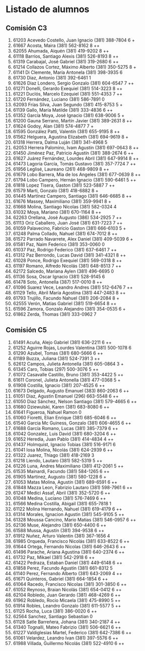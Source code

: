 # Listado de alumnos

## Comisión C3
01.  61203  Acevedo Costello, Juan Ignacio            (381) 388-7804         6 + 
02.  61667  Acosta, Maira                             (381) 562-8162         8 ++
03.  62055  Ahumada, Aiquén                           (381) 419-9202         8 ++
04.  61118  Barrios, Santiago Alexis                  (381) 526-8193         8 ++
05.  61319  Carabajal, José Gabriel                   (381) 319-2680         6 ++
06.  61214  Collazos Cortez, Máximo Alberto           (381) 350-5275         8 + 
07.  61141  Di Clemente, María Antonela               (381) 398-3935         6   
08.  61730  Diaz, Antonio                             (381) 392-6461         1   
09.  61626  Diaz Londero, Sergio Gonzalo              (381) 604-6547         7 ++
10.  61271  Donelli, Gerardo Exequiel                 (381) 514-3223         8 ++
11.  61221  Duclós, Marcelo Ezequiel                  (381) 551-4353         7 ++
12.  61720  Fernández, Luciano                        (381) 586-7891         0   
13.  62093  Frías Silva, Juan Segundo                 (381) 415-8753         5 + 
14.  61139  Gallo, María Matilde                      (381) 333-4836         6 ++
15.  61352  García Moya, José Ignacio                 (381) 638-9006         5 + 
16.  61200  Gauna Serrano, Martín Javier              (381) 389-2631         8 ++
17.  61624  Godoy, Alan                               (381) 574-4877         7 + 
18.  61595  González Patti, Valentín                  (381) 655-9195         8 ++
19.  61562  Helguera, Agustina Elizabeth              (381) 694-9619         8 + 
20.  61318  Herrera, Dalma Luján                      (381) 341-4968         5   
21.  62053  Herrera Palomino, Ivam Agustín            (381) 697-0643         8 ++
22.  61450  Jiménez Paz, Patricio Agustín             (381) 388-2674         6 ++
23.  61627  Juárez Fernández, Lourdes Abril           (381) 647-9914         8 ++
24.  61473  Lagoria García, Tomás Gustavo             (381) 357-7724         7 ++
25.  61956  Leglisé, Laureano                         (261) 468-9809         8 ++
26.  61679  Lobo Barrera, Mia de los Angeles          (381) 677-0639         8 ++
27.  61794  Lobo Campero, Hernán Ignacio              (381) 590-6461         5 ++
28.  61818  Lopez Tisera, Gaston                      (381) 523-5887         7 ++
29.  61579  Marti, Gonzalo                            (381) 418-6882         8 + 
30.  61445  Martínez Campero, Santiago                (381) 646-6685         8 ++
31.  61676  Massey, Maximiliano                       (381) 359-9941         8  +
32.  61668  Molina, Santiago Nicolas                  (381) 582-0324         4   
33.  61032  Moya, Mariano                             (381) 670-1164         8 ++
34.  62263  Orellana, José Augusto                    (386) 534-2925         7 ++
35.  61113  Oriz Caballero, Juan José                 (381) 631-7223         7 ++
36.  61059  Palavecino, Fabricio Gaston               (381) 666-6103         5 + 
37.  61248  Palma Collado, Nahuel                     (381) 674-7012         8 ++
38.  61572  Parrado Navarrete, Alex Daniel            (381) 409-5039         6 + 
39.  61581  Paz, Naim Federico                        (381) 353-0060         0   
40.  61037  Paz, Rodrigo Federico                     (381) 637-6461         7 ++
41.  61312  Paz Berrondo, Lucas David                 (381) 341-4321         8 ++
42.  61028  Ponce, Rodrigo Exequiel                   (381) 569-0318         8 ++
43.  61197  Romano, Alfredo Nicolás                   (381) 648-8513         7 ++
44.  62172  Salcedo, Mariana Aylen                    (381) 496-6695         0   
45.  61136  Sosa, Oscar Ignacio                       (381) 528-9145         6   
46.  61478  Soto, Antonella                           (387) 517-0010         8 ++
47.  61096  Suarez Vece, Leandro Andres               (381) 512-6476         7 ++
48.  61129  Tello, Abril María Agostina               (381) 447-2483         8 ++
49.  61793  Trujillo, Facundo Nahuel                  (381) 206-2084         8 + 
50.  62555  Verón, Matias Gabriel                     (381) 519-6654         8 ++
51.  61596  Zamora, Gonzalo Alejandro                 (381) 354-0535         6 + 
52.  61862  Zerda, Thomas                             (381) 333-0962         7   

## Comisión C5
01.  61491  Acuña, Alejo Gabriel                      (381) 636-2211         6 ++
02.  61252  Aguirre Rojas, Lourdes Valentina          (381) 500-1078         6   
03.  61290  Azubel, Tomas                             (381) 680-5666         6 ++
04.  61189  Buzza, Juliana                            (381) 524-7391         3 ++
05.  62612  Campos, Julieta Antonella                 (381) 605-0864         3 + 
06.  61345  Caro, Tobias                              (297) 500-3076         5 ++
07.  61072  Casavalle Castillo, Bruno                 (381) 353-4422         5 ++
08.  61611  Coronel, Julieta Antonella                (381) 477-0368         5 + 
09.  61908  Costilla, Ignacio                         (381) 207-4525         6 ++
10.  61673  Delgado, Augusto Emanuel                  (383) 860-2063         6 ++
11.  61051  Diaz, Agustin Emanuel                     (296) 663-5548         6 ++
12.  61050  Diaz Sánchez, Nelson Santiago             (381) 579-4665         6 ++
13.  61680  Dziewulski, Karen                         (381) 683-8080         6 ++
14.  61641  Figueroa, Nahuel Ramon                                           0   
15.  61060  Fioretti, Elian Enrique                   (381) 685-6046         6 ++
16.  61540  Garcia Mc Guiness, Gonzalo                (381) 606-4655         6 ++
17.  61688  García Romano, Lucas                      (381) 385-7379         6 ++
18.  61042  Gonzalez, Luis David                      (381) 680-3204         6 ++
19.  61652  Heredia, Juan Pablo                       (381) 414-4834         4 ++
20.  61437  Holmquist, Ignacio Tobias                 (381) 516-9171         6   
21.  61041  Iosa Molina, Nicolás                      (381) 624-2939         6 ++
22.  61322  Juarez, Thiago                            (381) 418-2169         3   
23.  61218  Liendo, Lautaro                           (381) 582-5319         5 ++
24.  61226  Luna, Andres Maximiliano                  (381) 412-2061         5 ++
25.  61535  Mainardi, Facundo                         (381) 584-1265         6 ++
26.  61905  Martinez, Augusto                         (381) 580-1228         6 + 
27.  61053  Matas Molina, Agustín                     (381) 689-6591         6 ++
28.  61848  Mazza Leon, Fabrizio Lautaro              (381) 598-7961         6 ++
29.  61247  Medici Assaf, Abril                       (381) 352-5720         6 ++
30.  61048  Medina, Luciano                           (381) 576-7469         6 ++
31.  61566  Medina Costilla, Abigail                  (381) 655-7818         1   
32.  61122  Molina Hernando, Nahuel                   (381) 619-4179         6 ++
33.  61314  Morales, Ignacion Agustin                 (381) 545-9105         5 ++
34.  61328  Moussa Cancino, Mario Matias              (381) 546-0957         6 ++
35.  62136  Muse, Alejandro                           (381) 650-4400         6 ++
36.  61588  Mussa, Agustín                            (381) 394-9538         6 ++
37.  61912  Nuñez, Arturo Valentin                    (381) 367-1656         4   
38.  61985  Orqueda, Francisco Nicolás                (381) 633-8522         6 ++
39.  61644  Ortega, Fernando Nicolas                  (381) 646-2643         6 ++
40.  61496  Parache, Ariana Agustina                  (381) 640-2374         6 ++
41.  61732  Paz, Mikael                               (381) 542-2918         6 ++
42.  61422  Pedraza, Estaban Daniel                   (381) 449-6148         6 ++
43.  61858  Perez, Facundo Agustin                    (381) 661-8312         5   
44.  61140  Perez, Fernando Alberto                   (381) 643-2069         4 ++
45.  61671  Quinteros, Gabriel                        (381) 664-1854         6 ++
46.  61064  Racedo, Francisco Nicolas                 (381) 301-3850         6 ++
47.  61052  Reynoso, Braian Nicolás                   (381) 654-0412         6 ++
48.  62104  Robledo, Juan Gerardo                     (381) 468-4269         6 ++
49.  61962  Robledo, Rocio Micaela                    (381) 475-8990         5 ++
50.  61914  Robles, Leandro Gonzalo                   (381) 611-5577         5 ++
51.  61125  Rocha, Luca                               (381) 386-0020         6 ++
52.  62564  Sanchez, Santiago Sebastian                                      0   
53.  61128  Satle Barreñera, Johana                   (381) 340-2187         4 ++
54.  61340  Tognalli, Mateo Fabrizio                  (381) 506-6621         6 ++
55.  61227  Valdiglesias Martel, Federico             (381) 642-7386         6 ++
56.  61061  Velardez, Leandro Ivan                    (381) 397-5576         6 ++
57.  61988  Villada, Guillermo Nicolás                (381) 522-4910         6 ++
